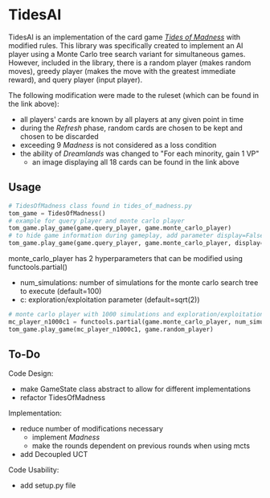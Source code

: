 # TidesAI

TidesAI is an implementation of the card game [*Tides of Madness*](https://boardgamegeek.com/boardgame/195544/tides-madness) with modified rules. This library was specifically created to implement an AI player using a Monte Carlo tree search variant for simultaneous games. However, included in the library, there is a random player (makes random moves), greedy player (makes the move with the greatest immediate reward), and query player (input player).

The following modification were made to the ruleset (which can be found in the link above):
- all players' cards are known by all players at any given point in time
- during the *Refresh* phase, random cards are chosen to be kept and chosen to be discarded
- exceeding 9 *Madness* is not considered as a loss condition
- the ability of *Dreamlands* was changed to "For each minority, gain 1 VP"
  - an image displaying all 18 cards can be found in the link above

## Usage

```python
# TidesOfMadness class found in tides_of_madness.py
tom_game = TidesOfMadness() 
# example for query player and monte carlo player
tom_game.play_game(game.query_player, game.monte_carlo_player)
# to hide game information during gameplay, add parameter display=False to play_game()
tom_game.play_game(game.query_player, game.monte_carlo_player, display=False)
```
monte_carlo_player has 2 hyperparameters that can be modified using functools.partial()
- num_simulations: number of simulations for the monte carlo search tree to execute (default=100)
- c: exploration/exploitation parameter (default=sqrt(2))
```python
# monte carlo player with 1000 simulations and exploration/exploitation value of 1
mc_player_n1000c1 = functools.partial(game.monte_carlo_player, num_simulations=1000, c=1)
tom_game.play_game(mc_player_n1000c1, game.random_player)
```

## To-Do
Code Design:
- make GameState class abstract to allow for different implementations
- refactor TidesOfMadness

Implementation:
- reduce number of modifications necessary
  - implement *Madness*
  - make the rounds dependent on previous rounds when using mcts
- add Decoupled UCT

Code Usability:
- add setup.py file